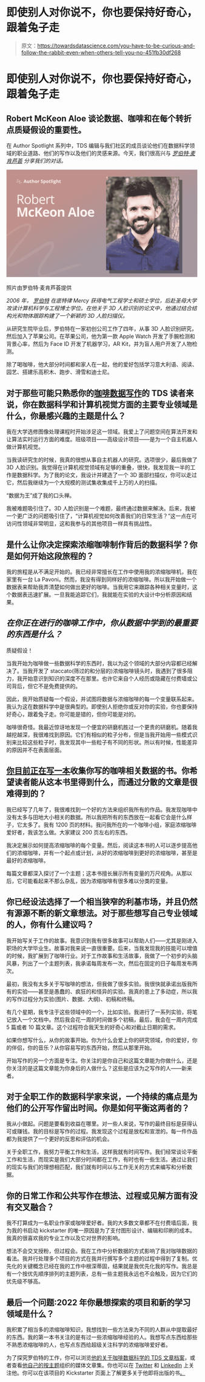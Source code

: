 # 即使别人对你说不，你也要保持好奇心，跟着兔子走

> 原文：<https://towardsdatascience.com/you-have-to-be-curious-and-follow-the-rabbit-even-when-others-tell-you-no-451fb30df268>

# 即使别人对你说不，你也要保持好奇心，跟着兔子走

## Robert McKeon Aloe 谈论数据、咖啡和在每个转折点质疑假设的重要性。

在 Author Spotlight 系列中，TDS 编辑与我们社区的成员谈论他们在数据科学领域的职业道路、他们的写作以及他们的灵感来源。今天，我们很高兴与 [*罗伯特·麦肯芦荟*](https://medium.com/u/ae592466d35f?source=post_page-----451fb30df268--------------------------------) *分享我们的对话。*

![](img/39934bac47d2b20498c7729ddcdbeb63.png)

照片由罗伯特·麦肯芦荟提供

*2006 年，* [*罗伯特*](https://rmckeon.medium.com/) *在底特律 Mercy 获得电气工程学士和硕士学位，后赴圣母大学攻读计算机科学与工程博士学位。在他关于 3D 人脸识别的论文中，他通过结合结构光和物体跟踪构建了一个新颖的 3D 人脸扫描仪。*

从研究生院毕业后，罗伯特在一家初创公司工作了四年，从事 3D 人脸识别研究，然后加入了苹果公司。在苹果公司，他为第一款 Apple Watch 开发了手腕检测和背景心率，然后为 Face ID 开发了机器学习，AR Kit，并为盲人用户开发了人物检测。

除了喝咖啡，他大部分时间都和家人在一起，他的爱好包括学习意大利语、阅读、园艺、搭建乐高积木、跑步、滑雪和迪士尼。

## 对于那些可能只熟悉你的[咖啡数据写作](https://towardsdatascience.com/tagged/coffee-data-science)的 TDS 读者来说，你在数据科学和计算机视觉方面的主要专业领域是什么，你最感兴趣的主题是什么？

我在大学选修图像处理课程时开始涉足这一领域。我爱上了问题空间在算法开发和让算法实时运行方面的难度。班级项目——高级设计项目——是为一个自主机器人做计算机视觉。

当我读研究生的时候，我真的很想从事自主机器人的研究。选项很少，最后我做了 3D 人脸识别。我觉得在计算机视觉领域有足够的重叠，很快，我发现我一半的工作是数据科学。为了我的论文，我设计并建造了一个 3D 面部扫描仪，你可以走过它，然后我继续为一个大规模的测试集收集成千上万的人的扫描。

“数据为王”成了我的口头禅。

我被难题吸引住了。3D 人脸识别是一个难题，最终通过数据来解决。后来，我被一个更广泛的问题吸引住了，“计算机视觉如何改善我们的日常生活？”这一点在可访问性领域非常明显，这和我参与的其他项目一样具有挑战性。

## 是什么让你决定探索浓缩咖啡制作背后的数据科学？你是如何开始这段旅程的？

我的旅程是从不满足开始的。我已经非常擅长在工作中使用我的浓缩咖啡机，我在家里有一台 La Pavoni。然而，我没有得到同样好的浓缩咖啡。所以我开始做一个数据表来帮助我弄清楚如何做出更好的咖啡。当我用它来跟踪各种相关变量时，这个数据表迅速扩展。一旦我能追踪它们，我就能在实验的大设计中分析原因和结果。

## *在你正在进行的咖啡工作中，你从数据中学到的最重要的东西是什么？*

质疑假设！

当我开始为咖啡做一些数据科学的东西时，我以为这个领域的大部分内容都已经解决了。当我开发了 staccato(筛过的和分层的)浓缩咖啡镜头时，我遇到了很多阻力，我开始意识到知识的深度不在那里。也许它来自个人经历或隐藏在付费墙或公司背后，但它不是免费提供的。

因此，我开始质疑每一个假设，并试图将数据与浓缩咖啡的每一个变量联系起来。我认为这在数据科学中是很典型的。即使别人拒绝你或反对你的实验，你也要保持好奇心，跟着兔子走。你可能是错的，但你可能是对的。

咖啡很奇怪。我最近惊讶地发现一个便宜的研磨机胜过一个更贵的研磨机。随着我越挖越深，我很难找到原因。它们有相似的粒子分布，但是当我开始用一些模式识别来比较这些粒子时，我发现其中一些粒子有不同的形状。所以有时候，性能差异的原因并不在表面层面。

## [你目前正在写一本](https://www.kickstarter.com/projects/espressofun/engineering-better-espresso-data-driven-coffee)收集你写的咖啡相关数据的书。你希望读者能从这本书里得到什么，而通过分散的文章是很难得到的？

我已经写了几年了，我很难找到一个好的方法来组织我所有的作品。我发现咖啡中没有太多与田地大小相关的数据。所以我把所有的东西放在一起看它会是什么样子，它太多了。我有 1200 页的材料。我问我所在的一个咖啡小组，家庭浓缩咖啡爱好者，我该怎么做。大家建议 200 页左右的东西。

我决定展示如何提高浓缩咖啡的每个变量。然后，阅读这本书的人可以逐步提高他们的浓缩咖啡，并有一个起点或计划，从好的浓缩咖啡到更好的浓缩咖啡，甚至是最好的浓缩咖啡。

每篇文章都深入探讨了一个主题；这本书擅长展示所有变量的万尺视角。从那以后，它可能看起来不那么杂乱，因为浓缩咖啡有很多难以分类的变量。

## 你已经设法选择了一个相当狭窄的利基市场，并且仍然有源源不断的新文章想法。对于那些想写自己专业领域的人，你有什么建议吗？

我开始写关于工作的故事。我意识到我有很多故事可以帮助人们——尤其是刚进入职场的大学毕业生。故事对我来说一直很重要。后来，当我发现我的技能可以增值的时候，我扩展到了咖啡行业。对于工作故事和生活故事，我做了一个初步的头脑风暴，列出了一个主题列表，我承诺每周发布一次，然后在固定的日子每周发布两次。

最初，我没有太多关于写咖啡的想法，但我做了很多实验。我很快就承诺出版我所有的实验——甚至是愚蠢的、疯狂的和怪异的实验。我真的患上了多动症，所以我的写作过程分为实验(图片、数据、大纲)、初稿和终稿。

有几个星期，我专注于这些领域中的一个，比如实验。我进行了一系列实验，将笔记放入一个文档中。然后我会花一周的时间做多个初稿，最后，我会在一周内完成 5 篇或者 10 篇文章。这个过程符合我天生的好奇心和对截止日期的需求。

如果你想写什么，从你的故事开始。你为什么会爱上你的研究领域，你的爱好，你的伴侣，你的音乐？从你容易写的东西开始，然后从那里开始。

开始写作的另一个方面是专注。你关注的是你自己和这篇文章能为你做什么，还是你关注的是这篇文章能为你身后的人做什么？这些是应该为之写作的人——新来者。

## 对于全职工作的数据科学家来说，一个持续的痛点是为他们的公开写作留出时间。你是如何平衡这两者的？

我从小做起。问题是要看到收益在哪里。对一些人来说，写作的最终目标是获得认可或赚钱。我的目标是写作的过程。我发现这个过程是放松和宣泄的。每一件作品都为我提供了一个更好的反思和评估的机会。

关于全职工作，我努力平衡工作和生活，这样我就有时间写作。我们经常谈论平衡工作和生活，而现实是我们大部分时间都在工作，有时也有一些生活。通过让我们的现实与我们的理想相匹配，我们就有时间以与工作无关的方式来编写和分析数据。

## 你的日常工作和公共写作在想法、过程或见解方面有没有交叉融合？

我不打算成为一名职业作家或咖啡爱好者。我的大多数文章都不在付费墙后面，我为我的书启动 kickstarter 的唯一原因是为了支付图形设计、编辑和印刷的成本。我真的很喜欢我的专业工作以及它对世界的影响。

想法不会交叉授粉，但过程会。我在工作中分析数据的方式影响了我对咖啡数据的看法。我并行处理多个项目的方式在我并行撰写多个主题的过程中得到了复制。优先化的关键概念已经在我的工作中根深蒂固，结果就是我优先化我的写作。我总是有一个按优先顺序排列的主题列表，总有一些主题我永远也不会触及，因为它们的优先级不够高。

## 最后一个问题:2022 年你最想探索的项目和新的学习领域是什么？

我积累了相当多的浓缩咖啡知识，我想找到一些方法来为不同的人群从中提取最好的东西。我的第一本书关注的是有过一些浓缩咖啡经验的人。我想写点东西给那些不熟悉浓缩咖啡的人，也写点东西给超级关注科学的浓缩咖啡爱好者。

为了探究罗伯特的工作，你可以浏览[他的关于咖啡数据科学的 TDS 文章档案](https://towardsdatascience.com/tagged/coffee-data-science)，或者查看[他自己的按主题](https://rmckeon.medium.com/story-collection-splash-page-e15025710347)组织的媒体文章集。你也可以在 [Twitter](https://twitter.com/EspressoFun) 和 [LinkedIn](https://www.linkedin.com/in/dr-robert-mckeon-aloe-01581595) 上关注他。你可以在该项目的 Kickstarter 页面上了解更多关于他即将出版的书[。](https://www.kickstarter.com/projects/espressofun/engineering-better-espresso-data-driven-coffee)